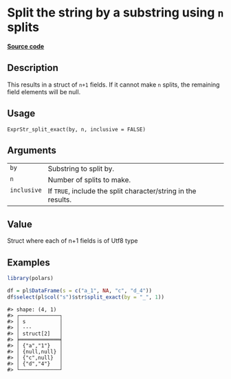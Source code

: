 
# Split the string by a substring using <code>n</code> splits

[**Source code**](https://github.com/pola-rs/r-polars/tree/53c7d964901ed4a019998e89aff8c6d44691d793/R/expr__string.R#L698)

## Description

This results in a struct of <code>n+1</code> fields. If it cannot make
<code>n</code> splits, the remaining field elements will be null.

## Usage

<pre><code class='language-R'>ExprStr_split_exact(by, n, inclusive = FALSE)
</code></pre>

## Arguments

<table>
<tr>
<td style="white-space: nowrap; font-family: monospace; vertical-align: top">
<code id="ExprStr_split_exact_:_by">by</code>
</td>
<td>
Substring to split by.
</td>
</tr>
<tr>
<td style="white-space: nowrap; font-family: monospace; vertical-align: top">
<code id="ExprStr_split_exact_:_n">n</code>
</td>
<td>
Number of splits to make.
</td>
</tr>
<tr>
<td style="white-space: nowrap; font-family: monospace; vertical-align: top">
<code id="ExprStr_split_exact_:_inclusive">inclusive</code>
</td>
<td>
If <code>TRUE</code>, include the split character/string in the results.
</td>
</tr>
</table>

## Value

Struct where each of n+1 fields is of Utf8 type

## Examples

``` r
library(polars)

df = pl$DataFrame(s = c("a_1", NA, "c", "d_4"))
df$select(pl$col("s")$str$split_exact(by = "_", 1))
```

    #> shape: (4, 1)
    #> ┌─────────────┐
    #> │ s           │
    #> │ ---         │
    #> │ struct[2]   │
    #> ╞═════════════╡
    #> │ {"a","1"}   │
    #> │ {null,null} │
    #> │ {"c",null}  │
    #> │ {"d","4"}   │
    #> └─────────────┘
